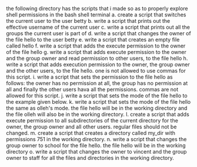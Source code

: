 the following directory has the scripts that i made so as to properly explore shell permissions in the bash shell terminal
a. create a script that switches the current user to the user betty
b. write a script that prints out the effective username of the current user
c. write a script that prints out all the groups the current user is part of
d. write a script that changes the owner of the file hello to the user betty
e. write a script that creates an empty file called hello
f. write a script that adds the execute permission to the owner of the file hello
g. write a script that adds execute permission to the owner and the group owner and read permission to other users, to the file hello
h. write a script that adds execution permission to the owner, the group owner and the other users, to the file hello. one is not allowed to use commas for this script.
i. write a script that sets the permission to the file hello as follows: the owner has no permission at all, the group has no permission at all and finally the other users hava all the permissions. commas are not allowed for this script.
j. write a script that sets the mode of the file hello to the example given below.
k. write a script that sets the mode of the file hello the same as olleh's mode. the file hello will be in the working directory and the file olleh will also be in the working directory.
l. create a script that adds execute permission to all subdirectories of the current directory for the owner, the group owner and all other users. regular files should not be changed.
m. create a script that creates a directory called my_dir with permissions 751 in the working directory.
n. write a script that changes the group owner to school for the file hello. the file hello will be in the working directory
o. write a script that changes the owner to vincent and the group owner to staff for all the files and directories in the working directory.



